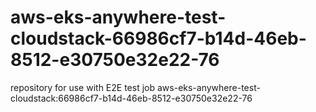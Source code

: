 # aws-eks-anywhere-test-cloudstack-66986cf7-b14d-46eb-8512-e30750e32e22-76
repository for use with E2E test job aws-eks-anywhere-test-cloudstack:66986cf7-b14d-46eb-8512-e30750e32e22-76

